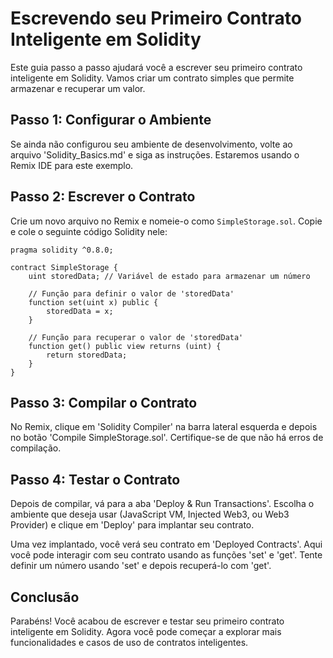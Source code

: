 
# Escrevendo seu Primeiro Contrato Inteligente em Solidity

Este guia passo a passo ajudará você a escrever seu primeiro contrato inteligente em Solidity. Vamos criar um contrato simples que permite armazenar e recuperar um valor.

## Passo 1: Configurar o Ambiente

Se ainda não configurou seu ambiente de desenvolvimento, volte ao arquivo 'Solidity_Basics.md' e siga as instruções. Estaremos usando o Remix IDE para este exemplo.

## Passo 2: Escrever o Contrato

Crie um novo arquivo no Remix e nomeie-o como `SimpleStorage.sol`. Copie e cole o seguinte código Solidity nele:

```solidity
pragma solidity ^0.8.0;

contract SimpleStorage {
    uint storedData; // Variável de estado para armazenar um número

    // Função para definir o valor de 'storedData'
    function set(uint x) public {
        storedData = x;
    }

    // Função para recuperar o valor de 'storedData'
    function get() public view returns (uint) {
        return storedData;
    }
}
```

## Passo 3: Compilar o Contrato

No Remix, clique em 'Solidity Compiler' na barra lateral esquerda e depois no botão 'Compile SimpleStorage.sol'. Certifique-se de que não há erros de compilação.

## Passo 4: Testar o Contrato

Depois de compilar, vá para a aba 'Deploy & Run Transactions'. Escolha o ambiente que deseja usar (JavaScript VM, Injected Web3, ou Web3 Provider) e clique em 'Deploy' para implantar seu contrato.

Uma vez implantado, você verá seu contrato em 'Deployed Contracts'. Aqui você pode interagir com seu contrato usando as funções 'set' e 'get'. Tente definir um número usando 'set' e depois recuperá-lo com 'get'.

## Conclusão

Parabéns! Você acabou de escrever e testar seu primeiro contrato inteligente em Solidity. Agora você pode começar a explorar mais funcionalidades e casos de uso de contratos inteligentes.

